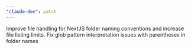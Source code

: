 ```yaml
---
"claude-dev": patch
---
```


Improve file handling for NextJS folder naming conventions and increase file listing limits. Fix glob pattern interpretation issues with parentheses in folder names
